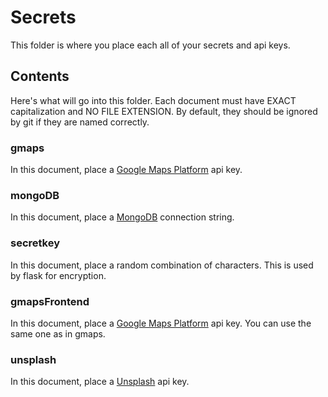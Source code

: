 # Secrets
This folder is where you place each all of your secrets and api keys.
## Contents
Here's what will go into this folder. Each document must have EXACT capitalization and NO FILE EXTENSION. By default, they should be ignored by git if they are named correctly.
### gmaps
In this document, place a <a href="https://mapsplatform.google.com/">Google Maps Platform</a> api key.
### mongoDB
In this document, place a <a href="https://www.mongodb.com/">MongoDB</a> connection string.
### secretkey
In this document, place a random combination of characters. This is used by flask for encryption.
### gmapsFrontend
In this document, place a <a href="https://mapsplatform.google.com/">Google Maps Platform</a> api key. You can use the same one as in gmaps.
### unsplash
In this document, place a <a href="https://unsplash.com/developers">Unsplash</a> api key.
